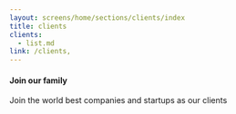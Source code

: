 ```yaml
---
layout: screens/home/sections/clients/index
title: clients
clients:
  - list.md
link: /clients,
---
```


#### Join our family

Join the world best companies and startups as our clients

